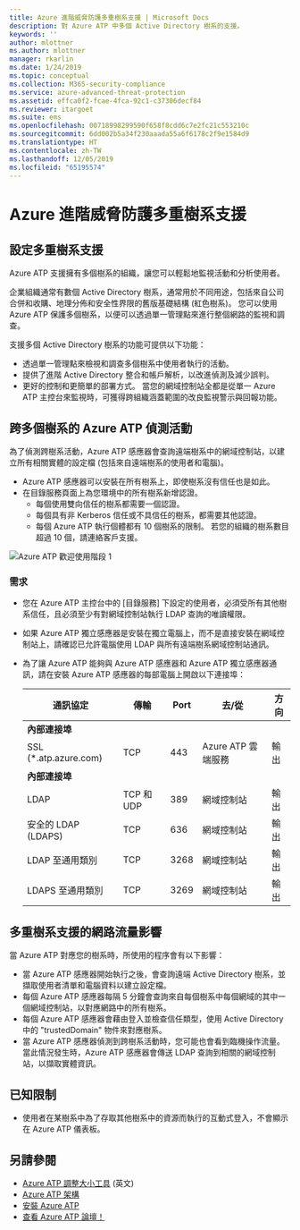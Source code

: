 ```yaml
---
title: Azure 進階威脅防護多重樹系支援 | Microsoft Docs
description: 對 Azure ATP 中多個 Active Directory 樹系的支援。
keywords: ''
author: mlottner
ms.author: mlottner
manager: rkarlin
ms.date: 1/24/2019
ms.topic: conceptual
ms.collection: M365-security-compliance
ms.service: azure-advanced-threat-protection
ms.assetid: effca0f2-fcae-4fca-92c1-c37306decf84
ms.reviewer: itargoet
ms.suite: ems
ms.openlocfilehash: 00718998299590f658f8cdd6c7e2fc21c553210c
ms.sourcegitcommit: 6dd002b5a34f230aaada55a6f6178c2f9e1584d9
ms.translationtype: HT
ms.contentlocale: zh-TW
ms.lasthandoff: 12/05/2019
ms.locfileid: "65195574"
---
```

# <a name="azure-advanced-threat-protection-multi-forest-support"></a>Azure 進階威脅防護多重樹系支援


## <a name="multi-forest-support-set-up"></a>設定多重樹系支援 

Azure ATP 支援擁有多個樹系的組織，讓您可以輕鬆地監視活動和分析使用者。 

企業組織通常有數個 Active Directory 樹系，通常用於不同用途，包括來自公司合併和收購、地理分佈和安全性界限的舊版基礎結構 (紅色樹系)。 您可以使用 Azure ATP 保護多個樹系，以便可以透過單一管理點來進行整個網路的監視和調查。

支援多個 Active Directory 樹系的功能可提供以下功能：
-   透過單一管理點來檢視和調查多個樹系中使用者執行的活動。 
-   提供了進階 Active Directory 整合和帳戶解析，以改進偵測及減少誤判。 
-   更好的控制和更簡單的部署方式。 當您的網域控制站全都是從單一 Azure ATP 主控台來監視時，可獲得跨組織涵蓋範圍的改良監視警示與回報功能。


## <a name="azure-atp-detection-activity-across-multiple-forests"></a>跨多個樹系的 Azure ATP 偵測活動 

為了偵測跨樹系活動，Azure ATP 感應器會查詢遠端樹系中的網域控制站，以建立所有相關實體的設定檔 (包括來自遠端樹系的使用者和電腦)。 

- Azure ATP 感應器可以安裝在所有樹系上，即使樹系沒有信任也是如此。
- 在目錄服務頁面上為您環境中的所有樹系新增認證。 
    - 每個使用雙向信任的樹系都需要一個認證。 
    - 每個具有非 Kerberos 信任或不具信任的樹系，都需要其他認證。 
    - 每個 Azure ATP 執行個體都有 10 個樹系的限制。 若您的組織的樹系數目超過 10 個，請連絡客戶支援。 

![Azure ATP 歡迎使用階段 1](media/directory-services-add-no-trust-forests.png)

### <a name="requirements"></a>需求 

- 您在 Azure ATP 主控台中的 [目錄服務]  下設定的使用者，必須受所有其他樹系信任，且必須至少有對網域控制站執行 LDAP 查詢的唯讀權限。
- 如果 Azure ATP 獨立感應器是安裝在獨立電腦上，而不是直接安裝在網域控制站上，請確認已允許電腦使用 LDAP 與所有遠端樹系網域控制站通訊。 

- 為了讓 Azure ATP 能夠與 Azure ATP 感應器和 Azure ATP 獨立感應器通訊，請在安裝 Azure ATP 感應器的每部電腦上開啟以下連接埠：
 
  |通訊協定|傳輸|Port|去/從|方向|
  |----|----|----|----|----|
  |**內部連接埠**||||
  |SSL (*.atp.azure.com)|TCP|443|Azure ATP 雲端服務|輸出|
  |**內部連接埠**||||           
  |LDAP|TCP 和 UDP|389|網域控制站|輸出|
  |安全的 LDAP (LDAPS)|TCP|636|網域控制站|輸出|
  |LDAP 至通用類別|TCP|3268|網域控制站|輸出|
  |LDAPS 至通用類別|TCP|3269|網域控制站|輸出|


## <a name="multi-forest-support-network-traffic-impact"></a>多重樹系支援的網路流量影響 

當 Azure ATP 對應您的樹系時，所使用的程序會有以下影響：

-   當 Azure ATP 感應器開始執行之後，會查詢遠端 Active Directory 樹系，並擷取使用者清單和電腦資料以建立設定檔。
-   每個 Azure ATP 感應器每隔 5 分鐘會查詢來自每個樹系中每個網域的其中一個網域控制站，以對應網路中的所有樹系。
-   每個 Azure ATP 感應器會藉由登入並檢查信任類型，使用 Active Directory 中的 "trustedDomain" 物件來對應樹系。
-   當 Azure ATP 感應器偵測到跨樹系活動時，您可能也會看到臨機操作流量。 當此情況發生時，Azure ATP 感應器會傳送 LDAP 查詢到相關的網域控制站，以擷取實體資訊。 

## <a name="known-limitations"></a>已知限制
-   使用者在某樹系中為了存取其他樹系中的資源而執行的互動式登入，不會顯示在 Azure ATP 儀表板。



## <a name="see-also"></a>另請參閱
- [Azure ATP 調整大小工具](http://aka.ms/aatpsizingtool) \(英文\)
- [Azure ATP 架構](atp-architecture.md)
- [安裝 Azure ATP](install-atp-step1.md)
- [查看 Azure ATP 論壇！](https://aka.ms/azureatpcommunity)


